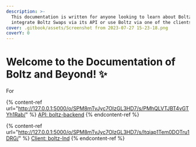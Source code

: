 ```yaml
---
description: >-
  This documentation is written for anyone looking to learn about Boltz, how to
  integrate Boltz Swaps via its API or use Boltz via one of the clients
cover: .gitbook/assets/Screenshot from 2023-07-27 15-23-18.png
coverY: 0
---
```


# Welcome to the Documentation of Boltz and Beyond! ✨

For&#x20;

{% content-ref url="http://127.0.0.1:5000/o/SPM8mTvJyc7OIzGL3HD7/s/PMhQLVTJBT4vGTYh1Rab/" %}
[API: boltz-backend](http://127.0.0.1:5000/o/SPM8mTvJyc7OIzGL3HD7/s/PMhQLVTJBT4vGTYh1Rab/)
{% endcontent-ref %}

{% content-ref url="http://127.0.0.1:5000/o/SPM8mTvJyc7OIzGL3HD7/s/ltqiap1Tem0DOTru1DRG/" %}
[Client: boltz-lnd](http://127.0.0.1:5000/o/SPM8mTvJyc7OIzGL3HD7/s/ltqiap1Tem0DOTru1DRG/)
{% endcontent-ref %}

